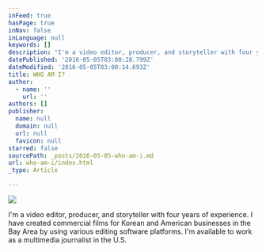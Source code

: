 ```yaml
---
inFeed: true
hasPage: true
inNav: false
inLanguage: null
keywords: []
description: "I'm a video editor, producer, and storyteller with four years of experience. I have created commercial films for Korean and American businesses in the Bay Area by using various editing software platforms. I'm available to work as a multimedia journalist in the U.S."
datePublished: '2016-05-05T03:00:28.799Z'
dateModified: '2016-05-05T03:00:14.693Z'
title: WHO AM I?
author:
  - name: ''
    url: ''
authors: []
publisher:
  name: null
  domain: null
  url: null
  favicon: null
starred: false
sourcePath: _posts/2016-05-05-who-am-i.md
url: who-am-i/index.html
_type: Article

---
```

![](https://the-grid-user-content.s3-us-west-2.amazonaws.com/90354c9c-108d-42eb-9c81-491e8d0a7855.png)

I'm a video editor, producer, and storyteller with four years of experience. I have created commercial films for Korean and American businesses in the Bay Area by using various editing software platforms. I'm available to work as a multimedia journalist in the U.S.